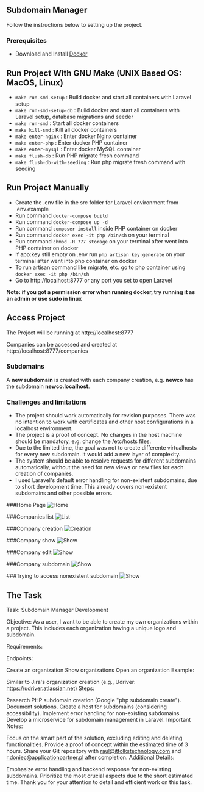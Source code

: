 ## Subdomain Manager

Follow the instructions below to setting up the project.

### Prerequisites

- Download and Install [Docker](https://docs.docker.com/engine/install/)

## Run Project With GNU Make (UNIX Based OS: MacOS, Linux)

- `make run-smd-setup` : Build docker and start all containers with Laravel setup
- `make run-smd-setup-db` : Build docker and start all containers with Laravel setup, database migrations and seeder
- `make run-smd` : Start all docker containers
- `make kill-smd` : Kill all docker containers
- `make enter-nginx` : Enter docker Nginx container
- `make enter-php` : Enter docker PHP container
- `make enter-mysql` : Enter docker MySQL container
- `make flush-db` : Run PHP migrate fresh command
- `make flush-db-with-seeding` : Run php migrate fresh command with seeding

## Run Project Manually

- Create the .env file in the src folder for Laravel environment from .env.example
- Run command ```docker-compose build```
- Run command ```docker-compose up -d```
- Run command ```composer install``` inside PHP container on docker
- Run command ```docker exec -it php /bin/sh``` on your terminal
- Run command ```chmod -R 777 storage``` on your terminal after went into PHP container on docker
- If app:key still empty on .env run ```php artisan key:generate``` on your terminal after went into php container on docker
- To run artisan command like migrate, etc. go to php container using ```docker exec -it php /bin/sh```
- Go to http://localhost:8777 or any port you set to open Laravel

**Note: if you got a permission error when running docker, try running it as an admin or use sudo in linux**

## Access Project

The Project will be running at http://localhost:8777

Companies can be accessed and created at http://localhost:8777/companies

### Subdomains

A **new subdomain** is created with each company creation, e.g. **newco** has the subdomain **newco.localhost**.

### Challenges and limitations

- The project should work automatically for revision purposes. There was no intention to work with certificates and other host configurations in a localhost environment. 
- The project is a proof of concept. No changes in the host machine should be mandatory, e.g. change the /etc/hosts files.
- Due to the limited time, the goal was not to create differente virtualhosts for every new subdomain. It would add a new layer of complexity.
- The system should be able to resolve requests for different subdomains automatically, without the need for new views or new files for each creation of companies.
- I used Laravel's default error handling for non-existent subdomains, due to short development time. This already covers non-existent subdomains and other possible errors.

###Home Page
![Home](images/home.png?raw=true "Home")

###Companies list
![List](images/list.png?raw=true "List")

###Company creation
![Creation](images/create.png?raw=true "Create")

###Company show
![Show](images/show.png?raw=true "Show")

###Company edit
![Show](images/edit.png?raw=true "Edit")

###Company subdomain
![Show](images/subdomain.png?raw=true "Edit")

###Trying to access nonexistent subdomain
![Show](images/nonexistent.png?raw=true "Edit")

## The Task

Task: Subdomain Manager Development

Objective:
As a user, I want to be able to create my own organizations within a project. This includes each organization having a unique logo and subdomain.

Requirements:

Endpoints:

Create an organization
Show organizations
Open an organization
Example:

Similar to Jira's organization creation (e.g., Udriver: https://udriver.atlassian.net)
Steps:

Research PHP subdomain creation (Google "php subdomain create").
Document solutions.
Create a host for subdomains (considering accessibility).
Implement error handling for non-existing subdomains.
Develop a microservice for subdomain management in Laravel.
Important Notes:

Focus on the smart part of the solution, excluding editing and deleting functionalities.
Provide a proof of concept within the estimated time of 3 hours.
Share your Git repository with raul@itfolkstechnology.com and r.doniec@applicationpartner.pl after completion.
Additional Details:

Emphasize error handling and backend response for non-existing subdomains.
Prioritize the most crucial aspects due to the short estimated time.
Thank you for your attention to detail and efficient work on this task.